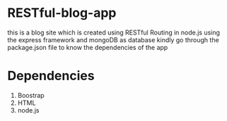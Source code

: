 # RESTful-blog-app
this is a blog site which is created using RESTful Routing in node.js using the express framework and mongoDB as database
kindly go through the package.json file to know the dependencies of the app
# Dependencies
1. Boostrap
2. HTML
3. node.js
